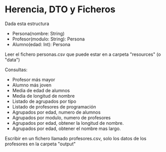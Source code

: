 # Herencia, DTO y Ficheros

Dada esta estructura
- Persona(nombre: String)
- Profesor(modulo: String): Persona
- Alumno(edad: Int): Persona

Leer el fichero personas.csv que puede estar en a carpeta "resources" (o "data")

Consultas:
- Profesor más mayor
- Alumno más joven
- Media de edad de alumnos
- Media de longitud de nombre
- Listado de agrupados por tipo
- Listado de profesores de programación
- Agrupados por edad, numero de alumnos
- Agrupados por modulo, numero de profesores
- Agrupados por edad, obtener la longitud de nombre.
- Agrupados por edad, obtener el nombre mas largo.

Escribir en un fichero llamado profesores.csv, solo los datos de los profesores en la carpeta "output"
